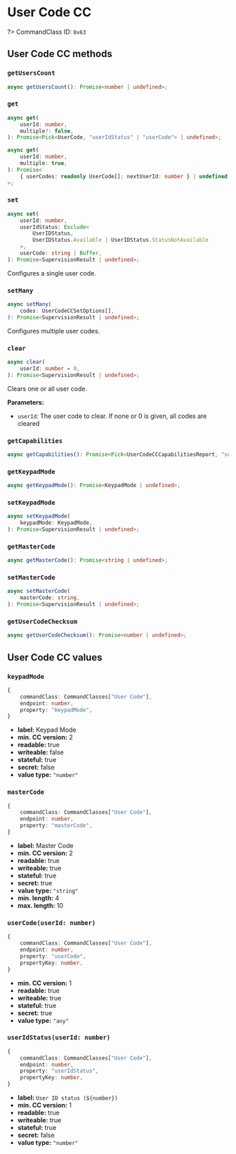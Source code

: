 # User Code CC

?> CommandClass ID: `0x63`

## User Code CC methods

### `getUsersCount`

```ts
async getUsersCount(): Promise<number | undefined>;
```

### `get`

```ts
async get(
	userId: number,
	multiple?: false,
): Promise<Pick<UserCode, "userIdStatus" | "userCode"> | undefined>;

async get(
	userId: number,
	multiple: true,
): Promise<
	{ userCodes: readonly UserCode[]; nextUserId: number } | undefined
>;
```

### `set`

```ts
async set(
	userId: number,
	userIdStatus: Exclude<
		UserIDStatus,
		UserIDStatus.Available | UserIDStatus.StatusNotAvailable
	>,
	userCode: string | Buffer,
): Promise<SupervisionResult | undefined>;
```

Configures a single user code.

### `setMany`

```ts
async setMany(
	codes: UserCodeCCSetOptions[],
): Promise<SupervisionResult | undefined>;
```

Configures multiple user codes.

### `clear`

```ts
async clear(
	userId: number = 0,
): Promise<SupervisionResult | undefined>;
```

Clears one or all user code.

**Parameters:**

-   `userId`: The user code to clear. If none or 0 is given, all codes are cleared

### `getCapabilities`

```ts
async getCapabilities(): Promise<Pick<UserCodeCCCapabilitiesReport, "supportsMasterCode" | "supportsMasterCodeDeactivation" | "supportsUserCodeChecksum" | "supportsMultipleUserCodeReport" | "supportsMultipleUserCodeSet" | "supportedUserIDStatuses" | "supportedKeypadModes" | "supportedASCIIChars"> | undefined>;
```

### `getKeypadMode`

```ts
async getKeypadMode(): Promise<KeypadMode | undefined>;
```

### `setKeypadMode`

```ts
async setKeypadMode(
	keypadMode: KeypadMode,
): Promise<SupervisionResult | undefined>;
```

### `getMasterCode`

```ts
async getMasterCode(): Promise<string | undefined>;
```

### `setMasterCode`

```ts
async setMasterCode(
	masterCode: string,
): Promise<SupervisionResult | undefined>;
```

### `getUserCodeChecksum`

```ts
async getUserCodeChecksum(): Promise<number | undefined>;
```

## User Code CC values

### `keypadMode`

```ts
{
	commandClass: CommandClasses["User Code"],
	endpoint: number,
	property: "keypadMode",
}
```

-   **label:** Keypad Mode
-   **min. CC version:** 2
-   **readable:** true
-   **writeable:** false
-   **stateful:** true
-   **secret:** false
-   **value type:** `"number"`

### `masterCode`

```ts
{
	commandClass: CommandClasses["User Code"],
	endpoint: number,
	property: "masterCode",
}
```

-   **label:** Master Code
-   **min. CC version:** 2
-   **readable:** true
-   **writeable:** true
-   **stateful:** true
-   **secret:** true
-   **value type:** `"string"`
-   **min. length:** 4
-   **max. length:** 10

### `userCode(userId: number)`

```ts
{
	commandClass: CommandClasses["User Code"],
	endpoint: number,
	property: "userCode",
	propertyKey: number,
}
```

-   **min. CC version:** 1
-   **readable:** true
-   **writeable:** true
-   **stateful:** true
-   **secret:** true
-   **value type:** `"any"`

### `userIdStatus(userId: number)`

```ts
{
	commandClass: CommandClasses["User Code"],
	endpoint: number,
	property: "userIdStatus",
	propertyKey: number,
}
```

-   **label:** `User ID status (${number})`
-   **min. CC version:** 1
-   **readable:** true
-   **writeable:** true
-   **stateful:** true
-   **secret:** false
-   **value type:** `"number"`
